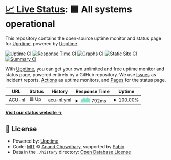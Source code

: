 # [📈 Live Status](https://demo.upptime.js.org): <!--live status--> **🟩 All systems operational**

This repository contains the open-source uptime monitor and status page for [Upptime](https://upptime.js.org), powered by [Upptime](https://github.com/upptime/upptime).

[![Uptime CI](https://github.com/ACU-NL/upptime/workflows/Uptime%20CI/badge.svg)](https://github.com/ACU-NL/upptime/actions?query=workflow%3A%22Uptime+CI%22)
[![Response Time CI](https://github.com/ACU-NL/upptime/workflows/Response%20Time%20CI/badge.svg)](https://github.com/ACU-NL/upptime/actions?query=workflow%3A%22Response+Time+CI%22)
[![Graphs CI](https://github.com/ACU-NL/upptime/workflows/Graphs%20CI/badge.svg)](https://github.com/ACU-NL/upptime/actions?query=workflow%3A%22Graphs+CI%22)
[![Static Site CI](https://github.com/ACU-NL/upptime/workflows/Static%20Site%20CI/badge.svg)](https://github.com/ACU-NL/upptime/actions?query=workflow%3A%22Static+Site+CI%22)
[![Summary CI](https://github.com/ACU-NL/upptime/workflows/Summary%20CI/badge.svg)](https://github.com/ACU-NL/upptime/actions?query=workflow%3A%22Summary+CI%22)

With [Upptime](https://upptime.js.org), you can get your own unlimited and free uptime monitor and status page, powered entirely by a GitHub repository. We use [Issues](https://github.com/upptime/upptime/issues) as incident reports, [Actions](https://github.com/ACU-NL/upptime/actions) as uptime monitors, and [Pages](https://demo.upptime.js.org) for the status page.

<!--start: status pages-->
<!-- This summary is generated by Upptime (https://github.com/upptime/upptime) -->
<!-- Do not edit this manually, your changes will be overwritten -->
<!-- prettier-ignore -->
| URL | Status | History | Response Time | Uptime |
| --- | ------ | ------- | ------------- | ------ |
| <img alt="" src="https://icons.duckduckgo.com/ip3/acu.nl.ico" height="13"> [ACU-nl](https://acu.nl) | 🟩 Up | [acu-nl.yml](https://github.com/ACU-NL/upptime/commits/HEAD/history/acu-nl.yml) | <details><summary><img alt="Response time graph" src="./graphs/acu-nl/response-time-week.png" height="20"> 792ms</summary><br><a href="https://ACU-NL.github.io/upptime/history/acu-nl"><img alt="Response time 784" src="https://img.shields.io/endpoint?url=https%3A%2F%2Fraw.githubusercontent.com%2FACU-NL%2Fupptime%2FHEAD%2Fapi%2Facu-nl%2Fresponse-time.json"></a><br><a href="https://ACU-NL.github.io/upptime/history/acu-nl"><img alt="24-hour response time 824" src="https://img.shields.io/endpoint?url=https%3A%2F%2Fraw.githubusercontent.com%2FACU-NL%2Fupptime%2FHEAD%2Fapi%2Facu-nl%2Fresponse-time-day.json"></a><br><a href="https://ACU-NL.github.io/upptime/history/acu-nl"><img alt="7-day response time 792" src="https://img.shields.io/endpoint?url=https%3A%2F%2Fraw.githubusercontent.com%2FACU-NL%2Fupptime%2FHEAD%2Fapi%2Facu-nl%2Fresponse-time-week.json"></a><br><a href="https://ACU-NL.github.io/upptime/history/acu-nl"><img alt="30-day response time 784" src="https://img.shields.io/endpoint?url=https%3A%2F%2Fraw.githubusercontent.com%2FACU-NL%2Fupptime%2FHEAD%2Fapi%2Facu-nl%2Fresponse-time-month.json"></a><br><a href="https://ACU-NL.github.io/upptime/history/acu-nl"><img alt="1-year response time 784" src="https://img.shields.io/endpoint?url=https%3A%2F%2Fraw.githubusercontent.com%2FACU-NL%2Fupptime%2FHEAD%2Fapi%2Facu-nl%2Fresponse-time-year.json"></a></details> | <details><summary><a href="https://ACU-NL.github.io/upptime/history/acu-nl">100.00%</a></summary><a href="https://ACU-NL.github.io/upptime/history/acu-nl"><img alt="All-time uptime 99.55%" src="https://img.shields.io/endpoint?url=https%3A%2F%2Fraw.githubusercontent.com%2FACU-NL%2Fupptime%2FHEAD%2Fapi%2Facu-nl%2Fuptime.json"></a><br><a href="https://ACU-NL.github.io/upptime/history/acu-nl"><img alt="24-hour uptime 100.00%" src="https://img.shields.io/endpoint?url=https%3A%2F%2Fraw.githubusercontent.com%2FACU-NL%2Fupptime%2FHEAD%2Fapi%2Facu-nl%2Fuptime-day.json"></a><br><a href="https://ACU-NL.github.io/upptime/history/acu-nl"><img alt="7-day uptime 100.00%" src="https://img.shields.io/endpoint?url=https%3A%2F%2Fraw.githubusercontent.com%2FACU-NL%2Fupptime%2FHEAD%2Fapi%2Facu-nl%2Fuptime-week.json"></a><br><a href="https://ACU-NL.github.io/upptime/history/acu-nl"><img alt="30-day uptime 99.55%" src="https://img.shields.io/endpoint?url=https%3A%2F%2Fraw.githubusercontent.com%2FACU-NL%2Fupptime%2FHEAD%2Fapi%2Facu-nl%2Fuptime-month.json"></a><br><a href="https://ACU-NL.github.io/upptime/history/acu-nl"><img alt="1-year uptime 99.55%" src="https://img.shields.io/endpoint?url=https%3A%2F%2Fraw.githubusercontent.com%2FACU-NL%2Fupptime%2FHEAD%2Fapi%2Facu-nl%2Fuptime-year.json"></a></details>

<!--end: status pages-->

[**Visit our status website →**](https://acu-nl.github.io/upptime/)

## 📄 License

- Powered by: [Upptime](https://github.com/upptime/upptime)
- Code: [MIT](./LICENSE) © [Anand Chowdhary](https://anandchowdhary.com), supported by [Pabio](https://pabio.com)
- Data in the `./history` directory: [Open Database License](https://opendatacommons.org/licenses/odbl/1-0/)
